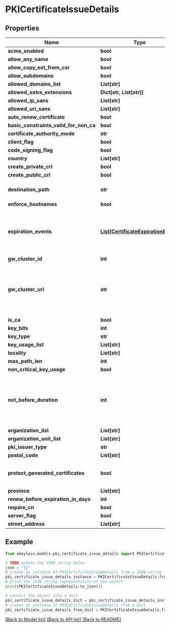 # PKICertificateIssueDetails


## Properties

Name | Type | Description | Notes
------------ | ------------- | ------------- | -------------
**acme_enabled** | **bool** |  | [optional] 
**allow_any_name** | **bool** |  | [optional] 
**allow_copy_ext_from_csr** | **bool** |  | [optional] 
**allow_subdomains** | **bool** |  | [optional] 
**allowed_domains_list** | **List[str]** |  | [optional] 
**allowed_extra_extensions** | **Dict[str, List[str]]** |  | [optional] 
**allowed_ip_sans** | **List[str]** |  | [optional] 
**allowed_uri_sans** | **List[str]** |  | [optional] 
**auto_renew_certificate** | **bool** |  | [optional] 
**basic_constraints_valid_for_non_ca** | **bool** |  | [optional] 
**certificate_authority_mode** | **str** |  | [optional] 
**client_flag** | **bool** |  | [optional] 
**code_signing_flag** | **bool** |  | [optional] 
**country** | **List[str]** |  | [optional] 
**create_private_crl** | **bool** |  | [optional] 
**create_public_crl** | **bool** |  | [optional] 
**destination_path** | **str** | DestinationPath is the destination to save generated certificates | [optional] 
**enforce_hostnames** | **bool** |  | [optional] 
**expiration_events** | [**List[CertificateExpirationEvent]**](CertificateExpirationEvent.md) | ExpirationNotification holds a list of expiration notices that should be sent in case a certificate is about to expire, this value is being propagated to the Certificate resources that are created | [optional] 
**gw_cluster_id** | **int** |  | [optional] 
**gw_cluster_url** | **str** | GWClusterURL is required when CAMode is \&quot;public\&quot; and it defines the cluster URL the PKI should be issued from. The GW cluster must have permissions to read associated target&#39;s details | [optional] 
**is_ca** | **bool** |  | [optional] 
**key_bits** | **int** |  | [optional] 
**key_type** | **str** |  | [optional] 
**key_usage_list** | **List[str]** |  | [optional] 
**locality** | **List[str]** |  | [optional] 
**max_path_len** | **int** |  | [optional] 
**non_critical_key_usage** | **bool** |  | [optional] 
**not_before_duration** | **int** | A Duration represents the elapsed time between two instants as an int64 nanosecond count. The representation limits the largest representable duration to approximately 290 years. | [optional] 
**organization_list** | **List[str]** |  | [optional] 
**organization_unit_list** | **List[str]** |  | [optional] 
**pki_issuer_type** | **str** |  | [optional] 
**postal_code** | **List[str]** |  | [optional] 
**protect_generated_certificates** | **bool** | ProtectGeneratedCertificates dictates whether the created certificates should be protected from deletion | [optional] 
**province** | **List[str]** |  | [optional] 
**renew_before_expiration_in_days** | **int** |  | [optional] 
**require_cn** | **bool** |  | [optional] 
**server_flag** | **bool** |  | [optional] 
**street_address** | **List[str]** |  | [optional] 

## Example

```python
from akeyless.models.pki_certificate_issue_details import PKICertificateIssueDetails

# TODO update the JSON string below
json = "{}"
# create an instance of PKICertificateIssueDetails from a JSON string
pki_certificate_issue_details_instance = PKICertificateIssueDetails.from_json(json)
# print the JSON string representation of the object
print(PKICertificateIssueDetails.to_json())

# convert the object into a dict
pki_certificate_issue_details_dict = pki_certificate_issue_details_instance.to_dict()
# create an instance of PKICertificateIssueDetails from a dict
pki_certificate_issue_details_from_dict = PKICertificateIssueDetails.from_dict(pki_certificate_issue_details_dict)
```
[[Back to Model list]](../README.md#documentation-for-models) [[Back to API list]](../README.md#documentation-for-api-endpoints) [[Back to README]](../README.md)


